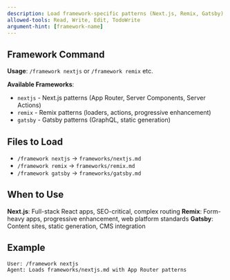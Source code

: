 ```yaml
---
description: Load framework-specific patterns (Next.js, Remix, Gatsby)
allowed-tools: Read, Write, Edit, TodoWrite
argument-hint: [framework-name]
---
```


## Framework Command

**Usage**: `/framework nextjs` or `/framework remix` etc.

**Available Frameworks**:
- `nextjs` - Next.js patterns (App Router, Server Components, Server Actions)
- `remix` - Remix patterns (loaders, actions, progressive enhancement)
- `gatsby` - Gatsby patterns (GraphQL, static generation)

## Files to Load

- `/framework nextjs` → `frameworks/nextjs.md`
- `/framework remix` → `frameworks/remix.md`
- `/framework gatsby` → `frameworks/gatsby.md`

## When to Use

**Next.js**: Full-stack React apps, SEO-critical, complex routing
**Remix**: Form-heavy apps, progressive enhancement, web platform standards
**Gatsby**: Content sites, static generation, CMS integration

## Example

```
User: /framework nextjs
Agent: Loads frameworks/nextjs.md with App Router patterns
```
